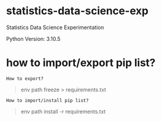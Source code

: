 # statistics-data-science-exp
Statistics Data Science Experimentation

Python Version: 3.10.5

# how to import/export pip list?
`` How to export? ``
> env path freeze > requirements.txt

`` How to import/install pip list? ``
> env path install -r requirements.txt
